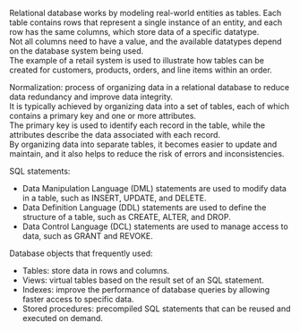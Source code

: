 Relational database works by modeling real-world entities as tables. Each table contains rows that represent a single instance of an entity, and each row has the same columns, which store data of a specific datatype.  
Not all columns need to have a value, and the available datatypes depend on the database system being used.  
The example of a retail system is used to illustrate how tables can be created for customers, products, orders, and line items within an order.  

Normalization: process of organizing data in a relational database to reduce data redundancy and improve data integrity.  
It is typically achieved by organizing data into a set of tables, each of which contains a primary key and one or more attributes.  
The primary key is used to identify each record in the table,  while the attributes describe the data associated with each record.  
By organizing data into separate tables, it becomes easier to update and maintain, and it also helps to reduce the risk of errors and inconsistencies.  

SQL statements:  
- Data Manipulation Language (DML) statements are used to modify data in a table, such as INSERT, UPDATE, and DELETE.  
- Data Definition Language (DDL) statements are used to define the structure of a table, such as CREATE, ALTER, and DROP.  
- Data Control Language (DCL) statements are used to manage access to data, such as GRANT and REVOKE.  

Database objects that frequently used:  
- Tables: store data in rows and columns.  
- Views: virtual tables based on the result set of an SQL statement.  
- Indexes: improve the performance of database queries by allowing faster access to specific data.  
- Stored procedures: precompiled SQL statements that can be reused and executed on demand.
